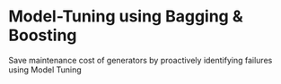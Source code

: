 # Model-Tuning using Bagging & Boosting
Save maintenance cost of generators by proactively identifying failures using Model Tuning
